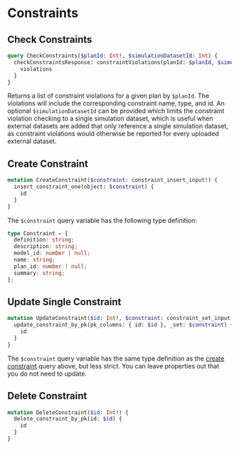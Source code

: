 # Constraints

## Check Constraints

```graphql
query CheckConstraints($planId: Int!, $simulationDatasetId: Int) {
  checkConstraintsResponse: constraintViolations(planId: $planId, $simulationDatasetId: simulationDatasetId) {
    violations
  }
}
```

Returns a list of constraint violations for a given plan by `$planId`. The violations will include the corresponding constraint name, type, and id. An optional `$simulationDatasetId` can be provided which limits the constraint violation checking to a single simulation dataset, which is useful when external datasets are added that only reference a single simulation dataset, as constraint violations would otherwise be reported for every uploaded external dataset.

## Create Constraint

```graphql
mutation CreateConstraint($constraint: constraint_insert_input!) {
  insert_constraint_one(object: $constraint) {
    id
  }
}
```

The `$constraint` query variable has the following type definition:

```ts
type Constraint = {
  definition: string;
  description: string;
  model_id: number | null;
  name: string;
  plan_id: number | null;
  summary: string;
};
```

## Update Single Constraint

```graphql
mutation UpdateConstraint($id: Int!, $constraint: constraint_set_input!) {
  update_constraint_by_pk(pk_columns: { id: $id }, _set: $constraint) {
    id
  }
}
```

The `$constraint` query variable has the same type definition as the [create constraint](#create-constraint) query above, but less strict. You can leave properties out that you do not need to update.

## Delete Constraint

```graphql
mutation DeleteConstraint($id: Int!) {
  delete_constraint_by_pk(id: $id) {
    id
  }
}
```
